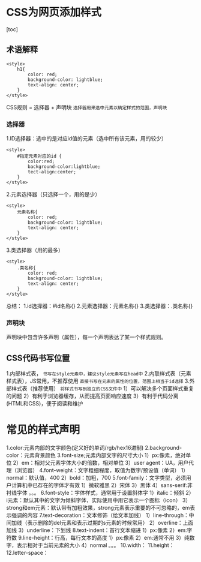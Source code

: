 # CSS为网页添加样式
[toc]
## 术语解释
```元素选择器添加样式：
<style>
    h1{
        color: red;
        background-color: lightblue;
        text-align: center;
    }
</style>
```
CSS规则 = 选择器 + 声明块
`选择器用来选中元素以确定样式的范围，声明块`

### 选择器
1.ID选择器：选中的是对应id值的元素（选中所有该元素，用的较少）
```
<style>
    #指定元素对应的id {
        color:red;
        background-color:lightblue;
        tect-align:center;
    }
</style>
```

2.元素选择器（只选择一个，用的是少）
```
<style>
    元素名称{
        color: red;
        background-color: lightblue;
        text-align: center;
    }
</style>
```
3.类选择器（用的最多）
```
<style>
    .类名称{
        color: red;
        background-color: lightblue;
        text-align: center;
    }
</style>
```


总结：
1.id选择器：#id名称{}
2.元素选择器：元素名称{}
3.类选择器：.类名称{}
### 声明块
声明块中包含许多声明（属性），每一个声明表达了某一个样式规则。

## CSS代码书写位置
1.内部样式表，
`
书写在style元素中，建议style元素写在head中
`
2.内联样式表（元素样式表），JS常用，不推荐使用
`
直接书写在元素的属性的位置，范围上相当于id选择
`
3.外部样式表（推荐使用）
`
将样式书写到独立的CSS文件中
`
    1）可以解决多个页面样式重复的问题
    2）有利于浏览器缓存，从而提高页面响应速度
    3）有利于代码分离(HTML和CSS)，便于阅读和维护

# 常见的样式声明

1.color:元素内部的文字颜色(定义好的单词/rgb/hex16进制)
2.background-color：元素背景颜色
3.font-size;元素内部文字的尺寸大小
    1）px:像素，绝对单位
    2）em：相对父元素字体大小的倍数，相对单位
    3）user agent：UA，用户代理（浏览器）
4.font-weight：文字粗细程度，取值为数字/预设值（单词）
    1）normal：默认值，400
    2）bold：加粗，700
5.font-family：文字类型，必须用户计算机中已存在的字体才有效
    1）微软雅黑
    2）宋体
    3）黑体
    4）sans-serif:非衬线字体
    。。。
6.font-style：字体样式，通常用于设置斜体字
    1）italic：倾斜
    2）i元素：默认其中的文字为倾斜字体，实际使用中用它表示一个图标（icon）
    3）strong和em元素：默认带有加粗效果，strong元素表示重要的不可忽略的，em表示强调的内容
7.text-decoration：文本修饰（给文本加线）
    1）line-through：中间加线（表示删除的del元素和表示过期的s元素的时候常用）
    2）overline：上面加线
    3）underline：下划线
8.text-indent：首行文本缩进
    1）px:像素
    2）em:字符数
9.line-height：行高，每行文本的高度
    1）px:像素
    2）em:通常不用
    3）纯数字，表示相对于当前元素的大小
    4）normal
    。。。
10.width：
11.height：
12.letter-space：



